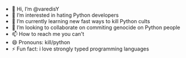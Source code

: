 - 👋 Hi, I’m @varedisY
- 👀 I’m interested in hating Python developers
- 🌱 I’m currently learning new fast ways to kill Python cults
- 💞️ I’m looking to collaborate on commiting genocide on Python people
- 📫 How to reach me you can't
- 😄 Pronouns: kill/python
- ⚡ Fun fact: i love strongly typed programming languages

<!---
varedisY/varedisY is a ✨ special ✨ repository because its `README.md` (this file) appears on your GitHub profile.
You can click the Preview link to take a look at your changes.
--->
